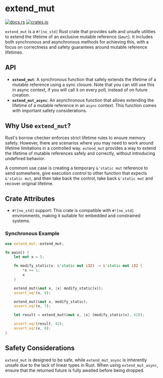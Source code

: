 # extend_mut

[![docs.rs](https://docs.rs/extend_mut/badge.svg)](https://docs.rs/extend_mut)
[![crates.io](https://img.shields.io/crates/v/extend_mut.svg)](https://crates.io/crates/extend_mut)
<!-- [![crates.io](https://img.shields.io/crates/d/extend_mut.svg)](https://crates.io/crates/extend_mut) -->

`extend_mut` is a `#![no_std]` Rust crate that provides safe and unsafe
utilities to extend the lifetime of an exclusive mutable reference (`&mut`). It
includes both synchronous and asynchronous methods for achieving this, with a
focus on correctness and safety guarantees around mutable reference lifetimes.

## API

- **`extend_mut`**: A synchronous function that safely extends the lifetime of a
  mutable reference using a sync closure. Note that you can still use this in
  async context, if you will call it on every poll, instead of on future creation.
- **`extend_mut_async`**: An asynchronous function that allows extending the
  lifetime of a mutable reference in an `async` context. This function comes
  with important safety considerations.

## Why Use `extend_mut`?

Rust's borrow checker enforces strict lifetime rules to ensure memory safety.
However, there are scenarios where you may need to work around lifetime
limitations in a controlled way. `extend_mut` provides a way to extend the
lifetime of mutable references safely and correctly, without introducing
undefined behavior.

A commom use case is creating a temporary `&'static mut` reference to send
somewhere, give execution control to other function that expects `&'static mut`,
and then take back the control, take back `&'static mut` and recover original lifetime.

## Crate Attributes

- `#![no_std]` support: This crate is compatible with `#![no_std]` environments,
  making it suitable for embedded and constrained systems.

### Synchronous Example

```rust
use extend_mut::extend_mut;

fn main() {
    let mut x = 5;

    fn modify_static(x: &'static mut i32) -> &'static mut i32 {
        *x += 1;
        x
    }

    extend_mut(&mut x, |x| modify_static(x));
    assert_eq!(x, 6);

    extend_mut(&mut x, modify_static);
    assert_eq!(x, 7);

    let result = extend_mut(&mut x, |x| (modify_static(x), 42));

    assert_eq!(result, 42);
    assert_eq!(x, 8);
}
```

## Safety Considerations

`extend_mut` is designed to be safe, while `extend_mut_async` is inherently
unsafe due to the lack of linear types in Rust. When using `extend_mut_async`,
ensure that the returned future is fully awaited before being dropped.


